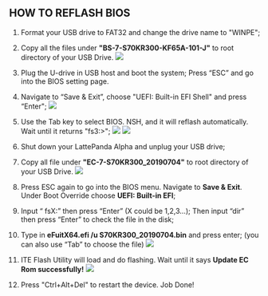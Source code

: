 ## HOW TO REFLASH BIOS

1. Format your USB drive to FAT32 and change the drive name to "WINPE";
2. Copy all the files under **"BS-7-S70KR300-KF65A-101-J"** to root directory of your USB Drive.
 ![](https://www.lattepanda.com/wp-content/uploads/2020/06/Untitled.png)
3. Plug the U-drive in USB host and boot the system; Press “ESC” and go into the BIOS setting page.
4. Navigate to “Save & Exit”, choose "UEFI: Built-in EFI Shell" and press “Enter";
 ![](https://www.lattepanda.com/wp-content/uploads/2019/08/Alpha-BIOS-reflash01.jpg)
5. Use the Tab key to select BIOS. NSH, and it will reflash automatically. Wait until it returns "fs3:>";
 ![](https://www.lattepanda.com/wp-content/uploads/2020/06/8100Y-auto-BIOS-01.jpg)
 ![](https://www.lattepanda.com/wp-content/uploads/2020/06/8100Y-auto-BIOS-02.jpg)
6. Shut down your LattePanda Alpha and unplug your USB drive;


7. Copy all file under **"EC-7-S70KR300_20190704"** to root directory of your USB Drive.
 ![](https://www.lattepanda.com/wp-content/uploads/2020/06/Untitled2.png)
8. Press ESC again to go into the BIOS menu. Navigate to **Save & Exit**. Under Boot Override choose **UEFI: Built-in EFI**;
9. Input “ fsX:” then press “Enter” (X could be 1,2,3…); Then input “dir” then press “Enter” to check the file in the disk;
10. Type in **eFuitX64.efi /u S70KR300_20190704.bin** and press enter; (you can also use “Tab” to choose the file)
 ![](https://www.lattepanda.com/wp-content/uploads/2020/06/8100Y-auto-BIOS-03.jpg)
11. ITE Flash Utility will load and do flashing. Wait until it says **Update EC Rom successfully!**
 ![](https://www.lattepanda.com/wp-content/uploads/2020/06/8100Y-auto-BIOS-04.jpg)
12. Press "Ctrl+Alt+Del" to restart the device. Job Done!
